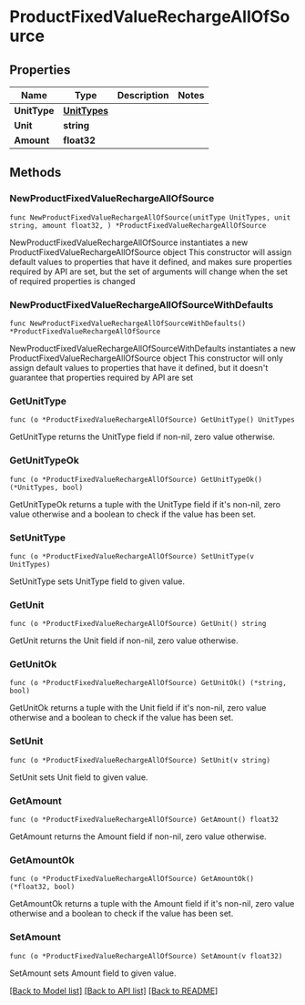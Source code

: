 # ProductFixedValueRechargeAllOfSource

## Properties

Name | Type | Description | Notes
------------ | ------------- | ------------- | -------------
**UnitType** | [**UnitTypes**](UnitTypes.md) |  | 
**Unit** | **string** |  | 
**Amount** | **float32** |  | 

## Methods

### NewProductFixedValueRechargeAllOfSource

`func NewProductFixedValueRechargeAllOfSource(unitType UnitTypes, unit string, amount float32, ) *ProductFixedValueRechargeAllOfSource`

NewProductFixedValueRechargeAllOfSource instantiates a new ProductFixedValueRechargeAllOfSource object
This constructor will assign default values to properties that have it defined,
and makes sure properties required by API are set, but the set of arguments
will change when the set of required properties is changed

### NewProductFixedValueRechargeAllOfSourceWithDefaults

`func NewProductFixedValueRechargeAllOfSourceWithDefaults() *ProductFixedValueRechargeAllOfSource`

NewProductFixedValueRechargeAllOfSourceWithDefaults instantiates a new ProductFixedValueRechargeAllOfSource object
This constructor will only assign default values to properties that have it defined,
but it doesn't guarantee that properties required by API are set

### GetUnitType

`func (o *ProductFixedValueRechargeAllOfSource) GetUnitType() UnitTypes`

GetUnitType returns the UnitType field if non-nil, zero value otherwise.

### GetUnitTypeOk

`func (o *ProductFixedValueRechargeAllOfSource) GetUnitTypeOk() (*UnitTypes, bool)`

GetUnitTypeOk returns a tuple with the UnitType field if it's non-nil, zero value otherwise
and a boolean to check if the value has been set.

### SetUnitType

`func (o *ProductFixedValueRechargeAllOfSource) SetUnitType(v UnitTypes)`

SetUnitType sets UnitType field to given value.


### GetUnit

`func (o *ProductFixedValueRechargeAllOfSource) GetUnit() string`

GetUnit returns the Unit field if non-nil, zero value otherwise.

### GetUnitOk

`func (o *ProductFixedValueRechargeAllOfSource) GetUnitOk() (*string, bool)`

GetUnitOk returns a tuple with the Unit field if it's non-nil, zero value otherwise
and a boolean to check if the value has been set.

### SetUnit

`func (o *ProductFixedValueRechargeAllOfSource) SetUnit(v string)`

SetUnit sets Unit field to given value.


### GetAmount

`func (o *ProductFixedValueRechargeAllOfSource) GetAmount() float32`

GetAmount returns the Amount field if non-nil, zero value otherwise.

### GetAmountOk

`func (o *ProductFixedValueRechargeAllOfSource) GetAmountOk() (*float32, bool)`

GetAmountOk returns a tuple with the Amount field if it's non-nil, zero value otherwise
and a boolean to check if the value has been set.

### SetAmount

`func (o *ProductFixedValueRechargeAllOfSource) SetAmount(v float32)`

SetAmount sets Amount field to given value.



[[Back to Model list]](../README.md#documentation-for-models) [[Back to API list]](../README.md#documentation-for-api-endpoints) [[Back to README]](../README.md)


